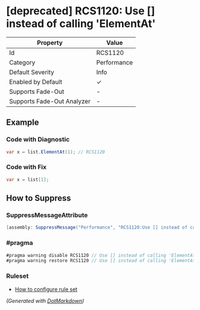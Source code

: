 # \[deprecated\] RCS1120: Use \[\] instead of calling 'ElementAt'

| Property                    | Value       |
| --------------------------- | ----------- |
| Id                          | RCS1120     |
| Category                    | Performance |
| Default Severity            | Info        |
| Enabled by Default          | &#x2713;    |
| Supports Fade\-Out          | \-          |
| Supports Fade\-Out Analyzer | \-          |

## Example

### Code with Diagnostic

```csharp
var x = list.ElementAt(1); // RCS1120
```

### Code with Fix

```csharp
var x = list[1];
```

## How to Suppress

### SuppressMessageAttribute

```csharp
[assembly: SuppressMessage("Performance", "RCS1120:Use [] instead of calling 'ElementAt'.", Justification = "<Pending>")]
```

### \#pragma

```csharp
#pragma warning disable RCS1120 // Use [] instead of calling 'ElementAt'.
#pragma warning restore RCS1120 // Use [] instead of calling 'ElementAt'.
```

### Ruleset

* [How to configure rule set](../HowToConfigureAnalyzers.md)

*\(Generated with [DotMarkdown](http://github.com/JosefPihrt/DotMarkdown)\)*